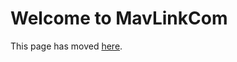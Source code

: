 # Welcome to MavLinkCom

This page has moved [here](https://github.com/nervosys/AutonomySim/blob/main/docs/mavlinkcom.md).